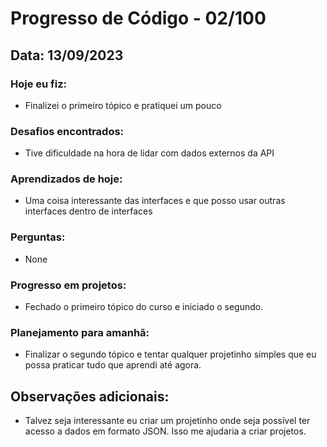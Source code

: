 # Progresso de Código - 02/100

## Data: 13/09/2023

### Hoje eu fiz:

- Finalizei o primeiro tópico e pratiquei um pouco

### Desafios encontrados:

- Tive dificuldade na hora de lidar com dados externos da API

### Aprendizados de hoje:

- Uma coisa interessante das interfaces e que posso usar outras interfaces dentro de interfaces

### Perguntas:

- None

### Progresso em projetos:

- Fechado o primeiro tópico do curso e iniciado o segundo.

### Planejamento para amanhã:

- Finalizar o segundo tópico e tentar qualquer projetinho simples que eu possa praticar tudo que aprendi até agora.

## Observações adicionais:

- Talvez seja interessante eu criar um projetinho onde seja possível ter acesso a dados em formato JSON. Isso me ajudaria a criar projetos.
